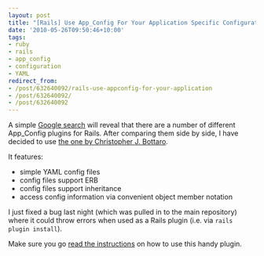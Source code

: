```yaml
---
layout: post
title: "[Rails] Use App_Config For Your Application Specific Configuration"
date: '2010-05-26T09:50:46+10:00'
tags:
- ruby
- rails
- app_config
- configuration
- YAML
redirect_from:
- /post/632640092/rails-use-appconfig-for-your-application
- /post/632640092/
- /post/632640092
---
```

A simple [Google search](http://www.google.com/search?q=rails+app_config) will reveal that there are a number of different App\_Config plugins for Rails. After comparing them side by side, I have decided to use [the one by Christopher J. Bottaro](http://github.com/cjbottaro/app_config).

It features:

- simple YAML config files
- config files support ERB
- config files support inheritance
- access config information via convenient object member notation

I just fixed a bug last night (which was pulled in to the main repository) where it could throw errors when used as a Rails plugin (i.e. via `rails plugin install`).

Make sure you go [read the instructions](http://github.com/cjbottaro/app_config) on how to use this handy plugin.


